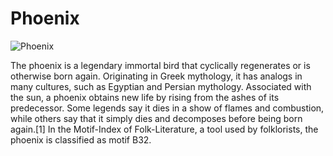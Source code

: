 # Phoenix

![Phoenix](https://www.google.com/url?sa=i&url=https%3A%2F%2Fwww.greekmythology.com%2FMyths%2FCreatures%2FPhoenix%2Fphoenix.html&psig=AOvVaw0yXuc1WuVZE4wy0jWiDO6L&ust=1754826389168000&source=images&cd=vfe&opi=89978449&ved=0CBUQjRxqFwoTCIi4wvjT_Y4DFQAAAAAdAAAAABAL)


The phoenix is a legendary immortal bird that cyclically regenerates or is otherwise born again. Originating in Greek mythology, it has analogs in many cultures, such as Egyptian and Persian mythology. Associated with the sun, a phoenix obtains new life by rising from the ashes of its predecessor. Some legends say it dies in a show of flames and combustion, while others say that it simply dies and decomposes before being born again.[1] In the Motif-Index of Folk-Literature, a tool used by folklorists, the phoenix is classified as motif B32.
